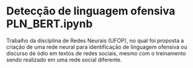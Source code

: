 # Detecção de linguagem ofensiva PLN_BERT.ipynb

<p>Trabalho da disciplina de Redes Neurais (UFOP), no qual foi proposta a criação de uma rede neural para identificação de linguagem ofensiva ou discurso de ódio em textos de redes sociais, mesmo com o treinamento sendo realizado em uma rede social diferente. </p>

